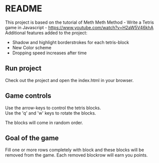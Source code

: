 # README
This project is based on the tutorial of Meth Meth Method - Write a Tetris game in Javascript - https://www.youtube.com/watch?v=H2aW5V46khA  
Additional features added to the project:
* Shadow and highlight borderstrokes for each tetris-block
* New Color scheme
* Dropping speed increases after time

## Run project
Check out the project and open the index.html in your browser.

## Game controls
Use the arrow-keys to control the tetris blocks.  
Use the 'q' and 'w' keys to rotate the blocks.  

The blocks will come in random order.

## Goal of the game
Fill one or more rows completely with block and these blocks will be removed from the game. Each removed blockrow will earn you points.
